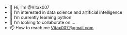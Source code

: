 - 👋 Hi, I’m @Vitax007
- 👀 I’m interested in data science and artificial intelligence
- 🌱 I’m currently learning python
- 💞️ I’m looking to collaborate on ...
- 📫 How to reach me Vitax007@gmail.com

<!---
Vitax007/Vitax007 is a ✨ special ✨ repository because its `README.md` (this file) appears on your GitHub profile.
You can click the Preview link to take a look at your changes.
--->
